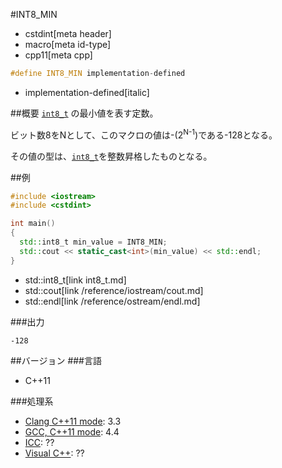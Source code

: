 #INT8_MIN
* cstdint[meta header]
* macro[meta id-type]
* cpp11[meta cpp]

```cpp
#define INT8_MIN implementation-defined
```
* implementation-defined[italic]

##概要
[`int8_t`](int8_t.md) の最小値を表す定数。

ビット数8をNとして、このマクロの値は-(2<sup>N-1</sup>)である-128となる。

その値の型は、[`int8_t`](int8_t.md)を整数昇格したものとなる。


##例
```cpp
#include <iostream>
#include <cstdint>

int main()
{
  std::int8_t min_value = INT8_MIN;
  std::cout << static_cast<int>(min_value) << std::endl;
}
```
* std::int8_t[link int8_t.md]
* std::cout[link /reference/iostream/cout.md]
* std::endl[link /reference/ostream/endl.md]


###出力
```
-128
```


##バージョン
###言語
- C++11

###処理系
- [Clang C++11 mode](/implementation.md#clang): 3.3
- [GCC, C++11 mode](/implementation.md#gcc): 4.4
- [ICC](/implementation.md#icc): ??
- [Visual C++](/implementation.md#visual_cpp): ??

